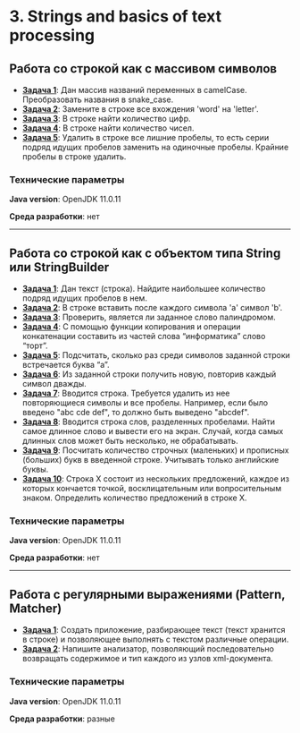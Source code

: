 # 3. Strings and basics of text processing

## Работа со строкой как с массивом символов

* [**Задача 1**](https://github.com/aabyodj/java0online/blob/master/3%20Strings/A1.java):
Дан массив названий переменных в camelCase. Преобразовать названия в 
snake_case.
* [**Задача 2**](https://github.com/aabyodj/java0online/blob/master/3%20Strings/A2.java):
Замените в строке все вхождения 'word' на 'letter'.
* [**Задача 3**](https://github.com/aabyodj/java0online/blob/master/3%20Strings/A3.java):
В строке найти количество цифр.
* [**Задача 4**](https://github.com/aabyodj/java0online/blob/master/3%20Strings/A4.java):
В строке найти количество чисел.
* [**Задача 5**](https://github.com/aabyodj/java0online/blob/master/3%20Strings/A5.java): 
Удалить в строке все лишние пробелы, то есть серии подряд идущих 
пробелов заменить на одиночные пробелы. Крайние пробелы в строке 
удалить.

### Технические параметры

**Java version**: OpenJDK 11.0.11

**Среда разработки**: нет

---

## Работа со строкой как с объектом типа String или StringBuilder

* [**Задача 1**](https://github.com/aabyodj/java0online/blob/master/3%20Strings/O1.java):
Дан текст (строка). Найдите наибольшее количество подряд идущих 
пробелов в нем.
* [**Задача 2**](https://github.com/aabyodj/java0online/blob/master/3%20Strings/O2.java):
В строке вставить после каждого символа 'a' символ 'b'.
* [**Задача 3**](https://github.com/aabyodj/java0online/blob/master/3%20Strings/O3.java):
Проверить, является ли заданное слово палиндромом.
* [**Задача 4**](https://github.com/aabyodj/java0online/blob/master/3%20Strings/O4.java):
С помощью функции копирования и операции конкатенации составить из 
частей слова “информатика” слово “торт”.
* [**Задача 5**](https://github.com/aabyodj/java0online/blob/master/3%20Strings/O5.java): 
Подсчитать, сколько раз среди символов заданной строки встречается 
буква “а”.
* [**Задача 6**](https://github.com/aabyodj/java0online/blob/master/3%20Strings/O6.java):
Из заданной строки получить новую, повторив каждый символ дважды.
* [**Задача 7**](https://github.com/aabyodj/java0online/blob/master/3%20Strings/O7.java):
Вводится строка. Требуется удалить из нее повторяющиеся символы и все 
пробелы. Например, если было введено "abc cde def", то должно быть 
выведено "abcdef".
* [**Задача 8**](https://github.com/aabyodj/java0online/blob/master/3%20Strings/O8.java):
Вводится строка слов, разделенных пробелами. Найти самое длинное слово 
и вывести его на экран. Случай, когда самых длинных слов может быть 
несколько, не обрабатывать.
* [**Задача 9**](https://github.com/aabyodj/java0online/blob/master/3%20Strings/O9.java):
Посчитать количество строчных (маленьких) и прописных (больших) букв в 
введенной строке. Учитывать только английские буквы.
* [**Задача 10**](https://github.com/aabyodj/java0online/blob/master/3%20Strings/O10.java): 
Строка X состоит из нескольких предложений, каждое из которых кончается 
точкой, восклицательным или вопросительным знаком. Определить 
количество предложений в строке X.

### Технические параметры

**Java version**: OpenJDK 11.0.11

**Среда разработки**: нет

---

## Работа с регулярными выражениями (Pattern, Matcher)

* [**Задача 1**](R1): Cоздать приложение, разбирающее текст (текст 
хранится в строке) и позволяющее выполнять с текстом различные 
операции.
* [**Задача 2**](R2): Напишите анализатор, позволяющий последовательно 
возвращать содержимое и тип каждого из узлов xml-документа.

### Технические параметры

**Java version**: OpenJDK 11.0.11

**Среда разработки**: разные

